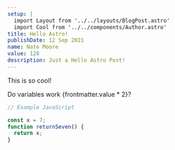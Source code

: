 ```yaml
---
setup: |
  import Layout from '../../layouts/BlogPost.astro'
  import Cool from '../../components/Author.astro'
title: Hello Astro!
publishDate: 12 Sep 2021
name: Nate Moore
value: 128
description: Just a Hello Astro Post!
---
```


<Cool name={frontmatter.name} href="https://twitter.com/n_moore" client:load />

This is so cool!

Do variables work {frontmatter.value * 2}?

```javascript
// Example JavaScript

const x = 7;
function returnSeven() {
  return x;
}

```
